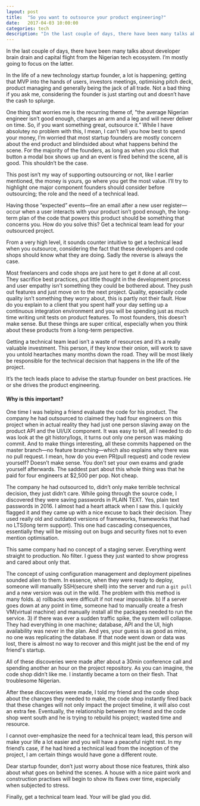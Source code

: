 ```yaml
---
layout: post
title:  "So you want to outsource your product engineering?"
date:   2017-04-03 10:00:00
categories: tech
description: "In the last couple of days, there have been many talks about developer brain drain and capital flight from the Nigerian tech ecosystem. I’m mostly going to focus on the latter. "
---
```

In the last couple of days, there have been many talks about developer brain drain and capital flight from the Nigerian tech ecosystem. I’m mostly going to focus on the latter. 

In the life of a new technology startup founder, a lot is happening; getting that MVP into the hands of users, investors meetings, optimising pitch deck, product managing and generally being the jack of all trade. Not a bad thing if you ask me, considering the founder is just starting out and doesn’t have the cash to splurge. 

One thing that worries me is the recurring theme of, "the average Nigerian engineer isn’t good enough, charges an arm and a leg and will never deliver on time. So, if you want something great, outsource it.” While I have absolutey no problem with this, I mean, I can’t tell you how best to spend your money, I’m worried that most startup founders are mostly concern about the end product and blindsided about what happens behind the scene. For the majority of the founders, as long as when you click that button a modal box shows up and an event is fired behind the scene, all is good. This shouldn’t be the case. 

This post isn’t my way of supporting outsourcing or not, like I earlier mentioned, the money is yours, go where you get the most value. I’ll try to highlight one major component founders should consider before outsourcing; the role and the need of a technical lead. 

Having those “expected” events—fire an email after a new user register—occur when a user interacts with your product isn’t good enough, the long-term plan of the code that powers this product should be something that concerns you. How do you solve this? Get a technical team lead for your outsourced project. 

From a very high level, it sounds counter intuitive to get a technical lead when you outsource, considering the fact that these developers and code shops should know what they are doing. Sadly the reverse is always the case. 

Most freelancers and code shops are just here to get it done at all cost. They sacrifice best practices, put little thought in the development process and user empathy isn't something they could be bothered about. They push out features and just move on to the next project. Quality, epsecially code quality isn’t something they worry about, this is partly not their fault. How do you explain to a client that you spent half your day setting up a continuous integration environment and you will be spending just as much time writing unit tests on product features. To most founders, this doesn’t make sense. But these things are super critical, especially when you think about these products from a long-term perspective. 

Getting a technical team lead isn’t a waste of resources and it’s a really valuable investment. This person, if they know their onion, will work to save you untold heartaches many months down the road. They will be most likely be responsible for the technical decision that happens in the life of the project. 

It’s the tech leads place to advise the startup founder on best practices. He or she drives the product engineering.

#### Why is this important?

One time I was helping a friend evaluate the code for his product. The company he had outsourced to claimed they had four engineers on this project when in actual reality they had just one person slaving away on the product API and the UI/UX component. It was easy to tell, all I needed to do was look at the git history/logs, it turns out only one person was making commit. And to make things interesting, all these commits happened on the master branch—no feature branching—which also explains why there was no pull request. I mean, how do you even PR(pull request) and code review yourself? Doesn’t make sense. You don’t set your own exams and grade yourself afterwards. The saddest part about this whole thing was that he paid for four engineers at $2,500 per pop. Not cheap. 

The company he had outsourced to, didn’t only make terrible technical decision, they just didn’t care. While going through the source code, I discovered they were saving passwords in PLAIN TEXT. Yes, plain text passwords in 2016. I almost had a heart attack when I saw this. I quickly flagged it and they came up with a nice excuse to back their decision. They used really old and outdated versions of frameworks, frameworks that had no LTS(long term support). This one had cascading consequences, essentially they will be missing out on bugs and security fixes not to even mention optimisation. 

This same company had no concept of a staging server. Everything went straight to production. No filter. I guess they just wanted to show progress and cared about only that.

The concept of using configuration management and deployment pipelines sounded alien to them. In essence, when they were ready to deploy, someone will manually SSH(secure shell) into the server and run a `git pull` and a new version was out in the wild. The problem with this method is many folds. a) rollbacks were difficult if not near impossible. b) If a server goes down at any point in time, someone had to manually create a fresh VM(virtual machine) and manually install all the packages needed to run the service. 3) if there was ever a sudden traffic spike, the system will collapse. They had everything in one machine; database, API and the UI, high availability was never in the plan. And yes, your guess is as good as mine, no one was replicating the database. If that node went down or data was lost, there is almost no way to recover and this might just be the end of my friend's startup. 

All of these discoveries were made after about a 30min conference call and spending another an hour on the project repository. As you can imagine, the code shop didn’t like me. I instantly became a torn on their flesh. That troublesome Nigerian. 

After these discoveries were made, I told my friend and the code shop about the changes they needed to make, the code shop instantly fired back that these changes will not only impact the project timeline, it will also cost an extra fee. Eventually, the relationship between my friend and the code shop went south and he is trying to rebuild his project; wasted time and resource. 

I cannot over-emphasize the need for a technical team lead, this person will make your life a lot easier and you will have a peaceful night rest. In my friend’s case, if he had hired a technical lead from the inception of the project, I am certain things would have gone a different route. 

Dear startup founder, don’t just worry about those nice features, think also about what goes on behind the scenes. A house with a nice paint work and construction practises will begin to show its flaws over time, especially when subjected to stress. 

Finally, get a technical team lead. Your will be glad you did.